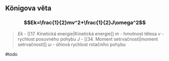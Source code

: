 ## Königova věta
### $$Ek=\frac{1}{2}mv^2+\frac{1}{2}J\omega^2$$
> $Ek$ - [[17. Kinetická energie|Kinetická energie]]
> $m$ - hmotnost tělesa
> $v$ - rychlost posuvného pohybu
> $J$ - [[34. Moment setrvačnosti|moment setrvačnosti]]
> $\omega$ - úhlová rychlost rotačního pohybu

#todo